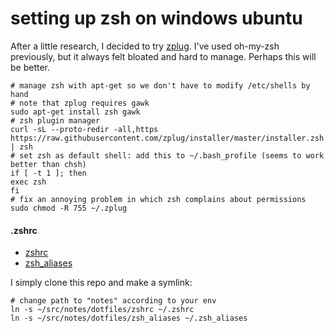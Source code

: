 # setting up zsh on windows ubuntu

After a little research, I decided to try [zplug](https://github.com/zplug/zplug). I've used oh-my-zsh
previously, but it always felt bloated and hard to manage. Perhaps this will be better.

```
# manage zsh with apt-get so we don't have to modify /etc/shells by hand
# note that zplug requires gawk
sudo apt-get install zsh gawk
# zsh plugin manager
curl -sL --proto-redir -all,https https://raw.githubusercontent.com/zplug/installer/master/installer.zsh | zsh
# set zsh as default shell: add this to ~/.bash_profile (seems to work better than chsh)
if [ -t 1 ]; then
exec zsh
fi
# fix an annoying problem in which zsh complains about permissions
sudo chmod -R 755 ~/.zplug
```

#### .zshrc

* [zshrc](dotfiles/zshrc)
* [zsh_aliases](dotfiles/zsh_aliases)

I simply clone this repo and make a symlink:

```
# change path to "notes" according to your env
ln -s ~/src/notes/dotfiles/zshrc ~/.zshrc
ln -s ~/src/notes/dotfiles/zsh_aliases ~/.zsh_aliases
```
